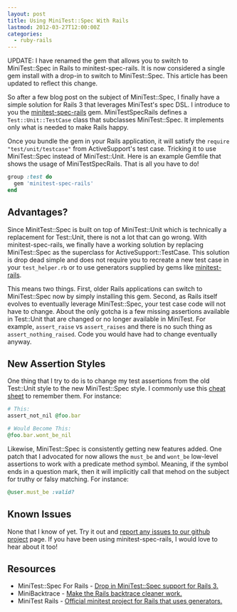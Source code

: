 ```yaml
---
layout: post
title: Using MiniTest::Spec With Rails
lastmod: 2012-03-27T12:00:00Z
categories: 
  - ruby-rails
---
```


<aside class="flash_info">
  UPDATE: I have renamed the gem that allows you to switch to MiniTest::Spec in Rails to minitest-spec-rails. 
  It is now considered a single gem install with a drop-in to switch to MiniTest::Spec. This article has been updated to reflect this change.
</aside>

<p>
  So after a few blog post on the subject of MiniTest::Spec, I finally have a simple solution for Rails 3 that leverages MiniTest's spec DSL. I introduce to you the <a href="http://github.com/metaskills/minitest-spec-rails">minitest-spec-rails</a> gem. MiniTestSpecRails defines a <code>Test::Unit::TestCase</code> class that subclasses MiniTest::Spec. It implements only what is needed to make Rails happy.
</p>

<p>
  Once you bundle the gem in your Rails application, it will satisfy the <code>require "test/unit/testcase"</code> from ActiveSupport's test case. Tricking it to use MiniTest::Spec instead of MiniTest::Unit. Here is an example Gemfile that shows the usage of MiniTestSpecRails. That is all you have to do!
</p>

```ruby
group :test do
  gem 'minitest-spec-rails'
end
```


<h2>Advantages?</h2>

<p>
  Since MinitTest::Spec is built on top of MiniTest::Unit which is technically a replacement for Test::Unit, there is not a lot that can go wrong. With minitest-spec-rails, we finally have a working solution by replacing MiniTest::Spec as the superclass for ActiveSupport::TestCase. This solution is drop dead simple and does not require you to recreate a new test case in your <code>test_helper.rb</code> or to use generators supplied by gems like <a href="https://github.com/blowmage/minitest-rails">minitest-rails</a>.
</p>
  
<p>
  This means two things. First, older Rails applications can switch to MiniTest::Spec now by simply installing this gem. Second, as Rails itself evolves to eventually leverage MiniTest::Spec, your test case code will not have to change. About the only gotcha is a few missing assertions available in Test::Unit that are changed or no longer available in MiniTest. For example, <code>assert_raise</code> vs <code>assert_raises</code> and there is no such thing as <code>assert_nothing_raised</code>. Code you would have had to change eventually anyway.
</p>


<h2>New Assertion Styles</h2>

<p>
  One thing that I try to do is to change my test assertions from the old Test::Unit style to the new MiniTest::Spec style. I commonly use this <a href="http://cheat.errtheblog.com/s/minitest/1">cheat sheet</a> to remember them. For instance:
</p>

```ruby
# This:
assert_not_nil @foo.bar

# Would Become This:
@foo.bar.wont_be_nil
```

<p>
  Likewise, MiniTest::Spec is consistently getting new features added. One patch that I advocated for now allows the <code>must_be</code> and <code>wont_be</code> low-level assertions to work with a predicate method symbol. Meaning, if the symbol ends in a question mark, then it will implicitly call that mehod on the subject for truthy or falsy matching. For instance:
</p>

```ruby
@user.must_be :valid?
```


<h2>Known Issues</h2>

<p>
  None that I know of yet. Try it out and <a href="http://github.com/metaskills/minitest-spec-rails/issues">report any issues to our github project</a> page. If you have been using minitest-spec-rails, I would love to hear about it too!
</p>


<h2>Resources</h2>

<ul>
  <li>MiniTest::Spec For Rails - <a href="http://github.com/metaskills/minitest-spec-rails">Drop in MiniTest::Spec support for Rails 3.</a></li>
  <li>MiniBacktrace - <a href="/2011/03/22/mini-backtrace-for-minitest-and-rails/">Make the Rails backtrace cleaner work.</a></li>
  <li>MiniTest Rails - <a href="http://github.com/blowmage/minitest-rails">Official minitest project for Rails that uses generators.</a></li>
</ul>


